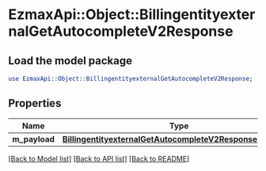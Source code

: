 # EzmaxApi::Object::BillingentityexternalGetAutocompleteV2Response

## Load the model package
```perl
use EzmaxApi::Object::BillingentityexternalGetAutocompleteV2Response;
```

## Properties
Name | Type | Description | Notes
------------ | ------------- | ------------- | -------------
**m_payload** | [**BillingentityexternalGetAutocompleteV2ResponseMPayload**](BillingentityexternalGetAutocompleteV2ResponseMPayload.md) |  | 

[[Back to Model list]](../README.md#documentation-for-models) [[Back to API list]](../README.md#documentation-for-api-endpoints) [[Back to README]](../README.md)



